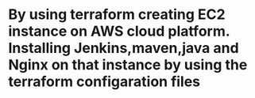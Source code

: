 # By using terraform creating EC2 instance on AWS cloud platform. Installing Jenkins,maven,java and Nginx on that instance by using the terraform configaration files
